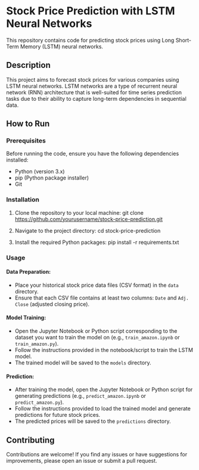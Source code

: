 # Stock Price Prediction with LSTM Neural Networks

This repository contains code for predicting stock prices using Long Short-Term Memory (LSTM) neural networks.

## Description

This project aims to forecast stock prices for various companies using LSTM neural networks. LSTM networks are a type of recurrent neural network (RNN) architecture that is well-suited for time series prediction tasks due to their ability to capture long-term dependencies in sequential data.

## How to Run

### Prerequisites

Before running the code, ensure you have the following dependencies installed:
- Python (version 3.x)
- pip (Python package installer)
- Git

### Installation

1. Clone the repository to your local machine:
git clone https://github.com/yourusername/stock-price-prediction.git

2. Navigate to the project directory:
cd stock-price-prediction

3. Install the required Python packages:
pip install -r requirements.txt


### Usage

#### Data Preparation:

- Place your historical stock price data files (CSV format) in the `data` directory.
- Ensure that each CSV file contains at least two columns: `Date` and `Adj. Close` (adjusted closing price).

#### Model Training:

- Open the Jupyter Notebook or Python script corresponding to the dataset you want to train the model on (e.g., `train_amazon.ipynb` or `train_amazon.py`).
- Follow the instructions provided in the notebook/script to train the LSTM model.
- The trained model will be saved to the `models` directory.

#### Prediction:

- After training the model, open the Jupyter Notebook or Python script for generating predictions (e.g., `predict_amazon.ipynb` or `predict_amazon.py`).
- Follow the instructions provided to load the trained model and generate predictions for future stock prices.
- The predicted prices will be saved to the `predictions` directory.

## Contributing

Contributions are welcome! If you find any issues or have suggestions for improvements, please open an issue or submit a pull request.
   
